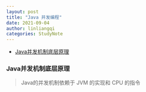 ```yaml
---
layout: post
title: "Java 并发编程"
date: 2021-09-04
author: linliangqi
categories: StudyNote
---
```


- [Java并发机制底层原理](#java并发机制底层原理)


### Java并发机制底层原理

<blockquote><p>Java的并发机制依赖于 JVM 的实现和 CPU 的指令</p></blockquote>